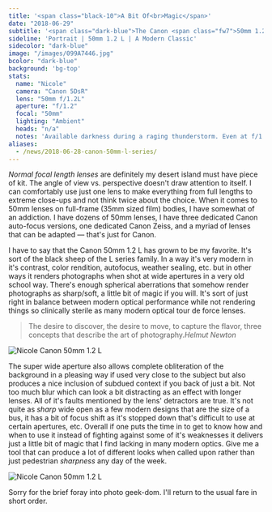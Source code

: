 ```yaml
---
title: '<span class="black-10">A Bit Of<br>Magic</span>'
date: "2018-06-29"
subtitle: '<span class="dark-blue">The Canon <span class="fw7">50mm 1.2 L</span> series lens.</span>'
sideline: 'Portrait | 50mm 1.2 L | A Modern Classic'
sidecolor: "dark-blue"
image: "/images/099A7446.jpg"
bcolor: "dark-blue"
background: 'bg-top'
stats:
  name: "Nicole"
  camera: "Canon 5DsR"
  lens: "50mm f/1.2L"
  aperture: "f/1.2"
  focal: "50mm"
  lighting: "Ambient"
  heads: "n/a"
  notes: 'Available darkness during a raging thunderstorm. Even at f/1.2 ISO needed pushed up to 1600 and shutter speeds were a bit dicey'
aliases: 
  - /news/2018-06-28-canon-50mm-l-series/
---
```


*Normal focal length lenses* are definitely my desert island must have piece of kit. The angle of view vs. perspective doesn't draw attention to itself. I can comfortably use just one lens to make everything from full lengths to extreme close-ups and not think twice about the choice. When it comes to 50mm lenses on full-frame (35mm sized film) bodies, I have somewhat of an addiction. I have dozens of 50mm lenses, I have three dedicated Canon auto-focus versions, one dedicated Canon Zeiss, and a myriad of lenses that can be adapted &mdash; that's just for Canon. 

I have to say that the Canon 50mm 1.2 L has grown to be my favorite. It's sort of the black sheep of the L series family. In a way it's very modern in it's contrast, color rendition, autofocus, weather sealing, etc. but in other ways it renders photographs when shot at wide apertures in a very old school way. There's enough spherical aberrations that somehow render photographs as sharp/soft, a little bit of magic if you will. It's sort of just right in balance between modern optical performance while not rendering things so clinically sterile as many modern optical tour de force lenses. 

>The desire to discover, the desire to move, to capture the flavor, three concepts that describe the art of photography.<cite>Helmut Newton</cite>

![Nicole Canon 50mm 1.2 L](/images/099A7448.jpg)

The super wide aperture also allows complete obliteration of the background in a pleasing way if used very close to the subject but also produces a nice inclusion of subdued context if you back of just a bit. Not too much blur which can look a bit distracting as an effect with longer lenses. All of it's faults mentioned by the lens' detractors are true. It's not quite as *sharp* wide open as a few modern designs that are the size of a bus, it has a bit of focus shift as it's stopped down that's difficult to use at certain apertures, etc. Overall if one puts the time in to get to know how and when to use it instead of fighting against some of it's weaknesses it delivers just a little bit of magic that I find lacking in many modern optics. Give me a tool that can produce a lot of different looks when called upon rather than just pedestrian *sharpness* any day of the week.

![Nicole Canon 50mm 1.2 L](/images/099A7501.jpg)

Sorry for the brief foray into photo geek-dom. I'll return to the usual fare in short order.